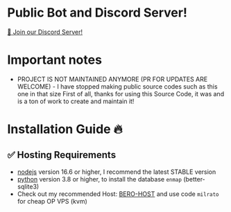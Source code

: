# Public Bot and Discord Server!
[📢 Join our Discord Server!](https://discord.gg/whpAuajamK)

# Important notes
- PROJECT IS NOT MAINTAINED ANYMORE (PR FOR UPDATES ARE WELCOME) - I have stopped making public source codes such as this one in that size First of all, thanks for using this Source Code, it was and is a ton of work to create and maintain it!

# Installation Guide 🔥
## ✅ Hosting Requirements
- [nodejs](https://nodejs.org/en) version 16.6 or higher, I recommend the latest STABLE version
- [python](https://www.python.org/) version 3.8 or higher, to install the database `enmap` (better-sqlite3)
- Check out my recommended Host: [BERO-HOST](https://bero.host/) and use code `milrato` for cheap OP VPS (kvm)
